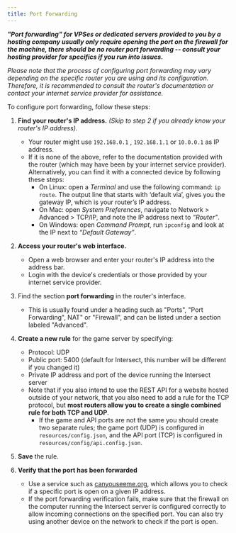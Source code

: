 ```yaml
---
title: Port Forwarding
---
```


_**"Port forwarding" for VPSes or dedicated servers provided to you by a hosting company usually only require opening the port on the firewall for the machine, there should be no router port forwarding -- consult your hosting provider for specifics if you run into issues.**_

_Please note that the process of configuring port forwarding may vary depending on the specific router you are using and its configuration. Therefore, it is recommended to consult the router's documentation or contact your internet service provider for assistance._

To configure port forwarding, follow these steps:

1. **Find your router's IP address.** _(Skip to step 2 if you already know your router's IP address)._
   - Your router might use `192.168.0.1` , `192.168.1.1` or `10.0.0.1` as IP address.
   - If it is none of the above, refer to the documentation provided with the router (which may have been by your internet service provider). Alternatively, you can find it with a connected device by following these steps:
      - On Linux: open a *Terminal* and use the following command: `ip route`. The output line that starts with ‘default via’, gives you the gateway IP, which is your router’s IP address.
      - On Mac: open *System Preferences*, navigate to Network > Advanced > TCP/IP, and note the IP address next to *“Router"*.
      - On Windows: open *Command Prompt*, run `ipconfig` and look at the IP next to *“Default Gateway”*.

2. **Access your router's web interface.**
   - Open a web browser and enter your router's IP address into the address bar.
   - Login with the device's credentials or those provided by your internet service provider.

3. Find the section **port forwarding** in the router's interface.
   - This is usually found under a heading such as "Ports", "Port Forwarding", NAT" or "Firewall", and can be listed under a section labeled "Advanced".

4. **Create a new rule** for the game server by specifying:
   - Protocol: UDP
   - Public port: 5400 (default for Intersect, this number will be different if you changed it)
   - Private IP address and port of the device running the Intersect server
   - Note that if you also intend to use the REST API for a website hosted outside of your network, that you also need to add a rule for the TCP protocol, but **most routers allow you to create a single combined rule for both TCP and UDP**.
     - If the game and API ports are not the same you should create two separate rules; the game port (UDP) is configured in `resources/config.json`, and the API port (TCP) is configured in `resources/config/api.config.json`.

5. **Save** the rule.

6. **Verify that the port has been forwarded**
   - Use a service such as [canyouseeme.org](https://canyouseeme.org/), which allows you to check if a specific port is open on a given IP address.
   - If the port forwarding verification fails, make sure that the firewall on the computer running the Intersect server is configured correctly to allow incoming connections on the specified port. You can also try using another device on the network to check if the port is open.
